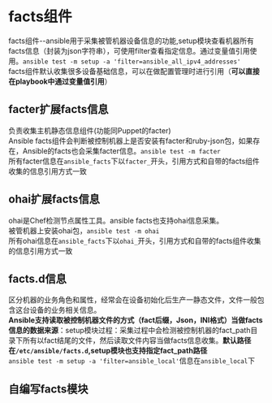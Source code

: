 # facts组件

facts组件--ansible用于采集被管机器设备信息的功能,setup模块查看机器所有facts信息（封装为json字符串），可使用filter查看指定信息。通过变量值引用使用。`ansible test -m setup -a 'filter=ansible_all_ipv4_addresses'`<br>
facts组件默认收集很多设备基础信息，可以在做配置管理时进行引用（**可以直接在playbook中通过变量值引用**）<br>


facter扩展facts信息
----------------
负责收集主机静态信息组件(功能同Puppet的facter)<br>
Ansible facts组件会判断被控制机器上是否安装有facter和ruby-json包，如果存在，Ansible的facts也会采集facter信息。`ansible test -m facter`<br>
所有facter信息在`ansible_facts`下以`facter_`开头，引用方式和自带的facts组件收集的信息引用方式一致


ohai扩展facts信息
------------
ohai是Chef检测节点属性工具。ansible facts也支持ohai信息采集。<br>
被管机器上安装ohai包，`ansible test -m ohai`<br>
所有ohai信息在`ansible_facts`下以`ohai_`开头，引用方式和自带的facts组件收集的信息引用方式一致


facts.d信息
-----------
区分机器的业务角色和属性，经常会在设备初始化后生产一静态文件，文件一般包含这台设备的业务相关信息。<br>
**Ansible支持读取被控制机器文件的方式（fact后缀，Json，INI格式）当做facts信息的数据来源**：setup模块过程：采集过程中会检测被控制机器的fact_path目录下所有以fact结尾的文件，然后读取文件内容当做facts信息收集。**默认路径在`/etc/ansible/facts.d`,setup模块也支持指定fact_path路径**<br>
`ansible test -m setup -a 'filter=ansible_local'`信息在`ansible_local`下

自编写facts模块
---------
